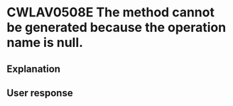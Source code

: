 # CWLAV0508E The method cannot be generated because the operation name is null.

## Explanation

## User response